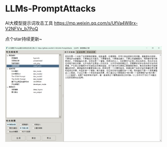 # LLMs-PromptAttacks
AI大模型提示词攻击工具
https://mp.weixin.qq.com/s/UfVa4W8rx-V2NFVx_b7PoQ

点个star持续更新~

![image](At1.png)
